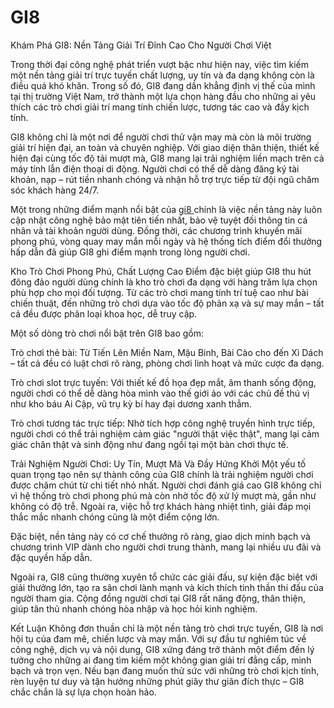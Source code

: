 # GI8
Khám Phá GI8: Nền Tảng Giải Trí Đỉnh Cao Cho Người Chơi Việt

Trong thời đại công nghệ phát triển vượt bậc như hiện nay, việc tìm kiếm một nền tảng giải trí trực tuyến chất lượng, uy tín và đa dạng không còn là điều quá khó khăn. Trong số đó, GI8 đang dần khẳng định vị thế của mình tại thị trường Việt Nam, trở thành một lựa chọn hàng đầu cho những ai yêu thích các trò chơi giải trí mang tính chiến lược, tương tác cao và đầy kịch tính.

GI8 không chỉ là một nơi để người chơi thử vận may mà còn là môi trường giải trí hiện đại, an toàn và chuyên nghiệp. Với giao diện thân thiện, thiết kế hiện đại cùng tốc độ tải mượt mà, GI8 mang lại trải nghiệm liền mạch trên cả máy tính lẫn điện thoại di động. Người chơi có thể dễ dàng đăng ký tài khoản, nạp – rút tiền nhanh chóng và nhận hỗ trợ trực tiếp từ đội ngũ chăm sóc khách hàng 24/7.

Một trong những điểm mạnh nổi bật của <a href="(https://gi8-vn.com)"> gi8 </a>  chính là việc nền tảng này luôn cập nhật công nghệ bảo mật tiên tiến nhất, bảo vệ tuyệt đối thông tin cá nhân và tài khoản người dùng. Đồng thời, các chương trình khuyến mãi phong phú, vòng quay may mắn mỗi ngày và hệ thống tích điểm đổi thưởng hấp dẫn đã giúp GI8 ghi điểm mạnh trong lòng người chơi.

Kho Trò Chơi Phong Phú, Chất Lượng Cao
Điểm đặc biệt giúp GI8 thu hút đông đảo người dùng chính là kho trò chơi đa dạng với hàng trăm lựa chọn phù hợp cho mọi đối tượng. Từ các trò chơi mang tính trí tuệ cao như bài chiến thuật, đến những trò chơi dựa vào tốc độ phản xạ và sự may mắn – tất cả đều được phân loại khoa học, dễ truy cập.

Một số dòng trò chơi nổi bật trên GI8 bao gồm:

Trò chơi thẻ bài: Từ Tiến Lên Miền Nam, Mậu Binh, Bài Cào cho đến Xì Dách – tất cả đều có luật chơi rõ ràng, phòng chơi linh hoạt và mức cược đa dạng.

Trò chơi slot trực tuyến: Với thiết kế đồ họa đẹp mắt, âm thanh sống động, người chơi có thể dễ dàng hòa mình vào thế giới ảo với các chủ đề thú vị như kho báu Ai Cập, vũ trụ kỳ bí hay đại dương xanh thẳm.

Trò chơi tương tác trực tiếp: Nhờ tích hợp công nghệ truyền hình trực tiếp, người chơi có thể trải nghiệm cảm giác "người thật việc thật", mang lại cảm giác chân thật và sinh động như đang ngồi tại một bàn chơi thực tế.

Trải Nghiệm Người Chơi: Uy Tín, Mượt Mà Và Đầy Hứng Khởi
Một yếu tố quan trọng tạo nên sự thành công của GI8 chính là trải nghiệm người chơi được chăm chút từ chi tiết nhỏ nhất. Người chơi đánh giá cao GI8 không chỉ vì hệ thống trò chơi phong phú mà còn nhờ tốc độ xử lý mượt mà, gần như không có độ trễ. Ngoài ra, việc hỗ trợ khách hàng nhiệt tình, giải đáp mọi thắc mắc nhanh chóng cũng là một điểm cộng lớn.

Đặc biệt, nền tảng này có cơ chế thưởng rõ ràng, giao dịch minh bạch và chương trình VIP dành cho người chơi trung thành, mang lại nhiều ưu đãi và đặc quyền hấp dẫn.

Ngoài ra, GI8 cũng thường xuyên tổ chức các giải đấu, sự kiện đặc biệt với giải thưởng lớn, tạo ra sân chơi lành mạnh và kích thích tinh thần thi đấu của người tham gia. Cộng đồng người chơi tại GI8 rất năng động, thân thiện, giúp tân thủ nhanh chóng hòa nhập và học hỏi kinh nghiệm.

Kết Luận
Không đơn thuần chỉ là một nền tảng trò chơi trực tuyến, GI8 là nơi hội tụ của đam mê, chiến lược và may mắn. Với sự đầu tư nghiêm túc về công nghệ, dịch vụ và nội dung, GI8 xứng đáng trở thành một điểm đến lý tưởng cho những ai đang tìm kiếm một không gian giải trí đẳng cấp, minh bạch và trọn vẹn. Nếu bạn đang muốn thử sức với những trò chơi kịch tính, rèn luyện tư duy và tận hưởng những phút giây thư giãn đích thực – GI8 chắc chắn là sự lựa chọn hoàn hảo.
